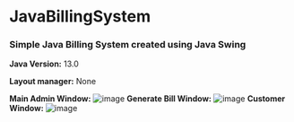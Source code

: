 # JavaBillingSystem

### Simple Java Billing System created using Java Swing

**Java Version:** 13.0

**Layout manager:** None

**Main Admin Window:**
![image](https://user-images.githubusercontent.com/66724151/122680584-5a82eb00-d209-11eb-9bd3-1310a97affa1.png)
**Generate Bill Window:**
![image](https://user-images.githubusercontent.com/66724151/122680594-69699d80-d209-11eb-9e2e-78827ff352f1.png)
**Customer Window:**
![image](https://user-images.githubusercontent.com/66724151/122680633-9ae26900-d209-11eb-9e98-00cd1bd0c8f0.png)
